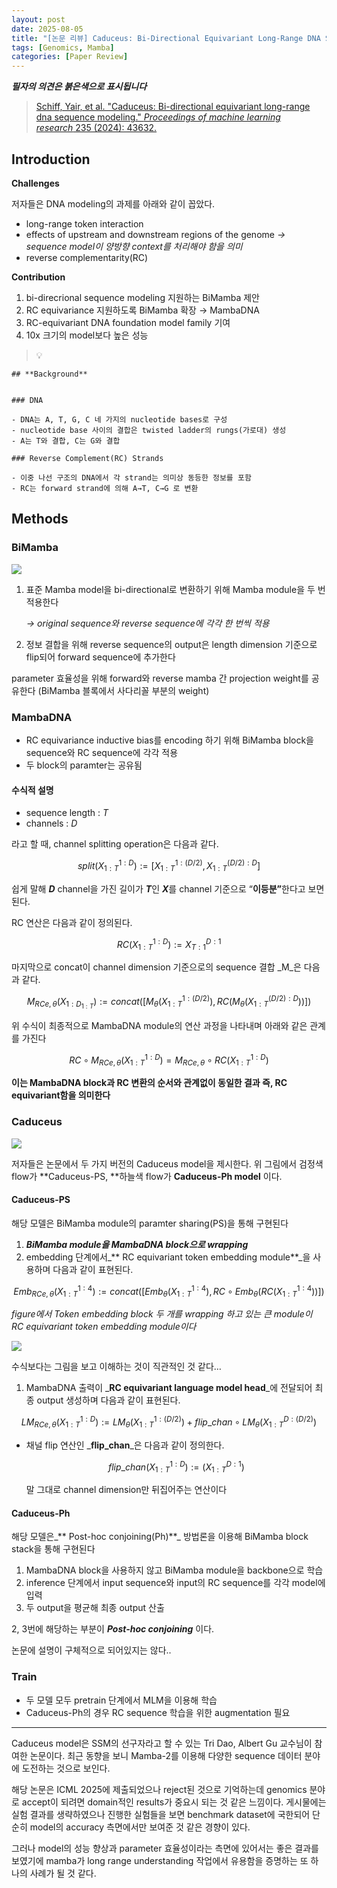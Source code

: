 ```yaml
---
layout: post
date: 2025-08-05
title: "[논문 리뷰] Caduceus: Bi-Directional Equivariant Long-Range DNA Sequence Modeling"
tags: [Genomics, Mamba]
categories: [Paper Review]
---
```


<span class="notion-red">_**필자의 의견은 붉은색으로 표시됩니다**_</span>


> [Schiff, Yair, et al. "Caduceus: Bi-directional equivariant long-range dna sequence modeling." ](https://pmc.ncbi.nlm.nih.gov/articles/PMC12189541/)[_Proceedings of machine learning research_](https://pmc.ncbi.nlm.nih.gov/articles/PMC12189541/)[ 235 (2024): 43632.](https://pmc.ncbi.nlm.nih.gov/articles/PMC12189541/)



## Introduction


**Challenges**


저자들은 DNA modeling의 과제를 아래와 같이 꼽았다.

- long-range token interaction
- effects of upstream and downstream regions of the genome 
_→ sequence model이 양방향 context를 처리해야 함을 의미_
- reverse complementarity(RC)

**Contribution**

1. bi-direcrional sequence modeling 지원하는 BiMamba 제안
1. RC equivariance 지원하도록 BiMamba 확장 → MambaDNA
1. RC-equivariant DNA foundation model family 기여
1. 10x 크기의 model보다 높은 성능

> 💡 


	## **Background**


	### DNA

	- DNA는 A, T, G, C 네 가지의 nucleotide bases로 구성
	- nucleotide base 사이의 결합은 twisted ladder의 rungs(가로대) 생성
	- A는 T와 결합, C는 G와 결합

	### Reverse Complement(RC) Strands

	- 이중 나선 구조의 DNA에서 각 strand는 의미상 동등한 정보를 포함
	- RC는 forward strand에 의해 A→T, C→G 로 변환


## Methods



### BiMamba


![](https://prod-files-secure.s3.us-west-2.amazonaws.com/542b861c-36a8-4051-84e5-8804b6728dba/2c247d59-7815-4980-99f0-8f0d21f445a7/image.png?X-Amz-Algorithm=AWS4-HMAC-SHA256&X-Amz-Content-Sha256=UNSIGNED-PAYLOAD&X-Amz-Credential=ASIAZI2LB466VOSCOV74%2F20250808%2Fus-west-2%2Fs3%2Faws4_request&X-Amz-Date=20250808T230108Z&X-Amz-Expires=3600&X-Amz-Security-Token=IQoJb3JpZ2luX2VjEHYaCXVzLXdlc3QtMiJGMEQCIHHNnBcfmfVyaE228irCpXLwfIrC%2Bf5wj9HR34XcLCSCAiAzAGwnPINbYNxAYG4AC61Xjxk7NrZdHCAuGPtTi5A85yqIBAiv%2F%2F%2F%2F%2F%2F%2F%2F%2F%2F8BEAAaDDYzNzQyMzE4MzgwNSIM%2FN%2FcK9wElpp6IDnIKtwDLQXfIHMaPxr29DhWIWQ5Ws7jqmCZrjqJhqNIdx4CH%2FcOaX4L0dHott%2FpsBMCu1OWN26m08dLsfhhmlFLPgCREEcU%2BWo7wIX%2F%2BtcHDQTmaXI18d2Rai9aorKngmoOO4c1z52wAZT0NMVk%2B8rgzQNR0dP1N7hqCvf6%2FJa90NsXa38YCQXXt0kOPug8jAjYWS9pA6UKDRkcBd%2F5tQuT19EzogZ1LCxIpzeVseBtYo%2B4X0ExQVqBXKAUnJR%2FXxAdqC%2BhTIMi3KWuCL%2BAcbcAkOhgirHs1ybIFYODP98kHJ8su4yKrs0osYKp%2FluDSOHwRzIF6InCQIna4lSkoKPkO9%2FjVhs0VG8K8%2BkVUekefdb4BrknppvlsDmUndUESXEU3TSqouVgCjsNVRT79no6pupAAUzHns7YRd1BEEKhkE9cd9puB3LqDk%2BHCHiyw3mlWH2ak%2FWJfVnTyaIoyVtbF%2BptZPgPfOZaIEkYuAJF3asO6PlJGLLSPoM7p3DD7YrX4vRvqOODFkTnRkkOe8uTx%2FdQcbCUKzLdQth%2FEI06SwRlnRn%2FxOC%2B6u8Pk5qrh6ZmwJDgqqBdfAlV5mbO8HEhxCGrZgym4ekQElCgHCOXVKdRjUNR%2FKNlK7Iu%2FS8NINQw3OrZxAY6pgHTbH%2BzeVPTqpu1XsKdudZagP%2F7uYU6yacMGENakk6luko92rRskGcpUnqM0vGhnY2BDBmBbVYYTnOlkx9AjISsquoDrkyZTwEZP3ietEc5h8OPl59hwjTyWN7t8mttluEPwvfKQXkXQFUNkxIDMJwo0URPVWeMUYnTCVljpQboPkeqK0nnSQrPKLuf%2FrMPzzy0pC4%2FhZVlQuJnGybjYL3NGj00xYft&X-Amz-Signature=780035c086f3ade7af5b53c4938ffd5157a5ae1dab491b18e27fa0d139e093b5&X-Amz-SignedHeaders=host&x-amz-checksum-mode=ENABLED&x-id=GetObject)

1. 표준 Mamba model을 bi-directional로 변환하기 위해 Mamba module을 두 번 적용한다

	_→ original sequence와 reverse sequence에 각각 한 번씩 적용_

1. 정보 결합을 위해 reverse sequence의 output은 length dimension 기준으로 flip되어 forward sequence에 추가한다

parameter 효율성을 위해 forward와 reverse mamba 간 projection weight를 공유한다 (BiMamba 블록에서 사다리꼴 부분의 weight)



### MambaDNA

- RC equivariance inductive bias를 encoding 하기 위해 BiMamba block을 sequence와 RC sequence에 각각 적용
- 두 block의 paramter는 공유됨


#### 수식적 설명

- sequence length : _T_
- channels : _D_

라고 할 때,  channel splitting operation은 다음과 같다.


$$
split(X^{1:D}_{1:T}):=[X^{1:(D/2)}_{1:T},X^{(D/2):D}_{1:T}]
$$


<span class="notion-red">쉽게 말해 </span><span class="notion-red">_**D**_</span><span class="notion-red"> channel을 가진 길이가 </span><span class="notion-red">_**T**_</span><span class="notion-red">인 </span><span class="notion-red">_**X**_</span><span class="notion-red">를 channel 기준으로 “</span><span class="notion-red">**이등분”**</span><span class="notion-red">한다고 보면 된다.</span>


RC 연산은 다음과 같이 정의된다.


$$
RC(X^{1:D}_{1:T}):=X^{D:1}_{T:1}
$$


마지막으로 concat이 channel dimension 기준으로의 sequence 결합 _M_은 다음과 같다.


$$
M_{RCe,\theta}(X_{1:D_{1:T}}):=concat([M_{\theta}(X^{1:(D/2)}_{1:T}),RC(M_{\theta}(X^{(D/2):D}_{1:T}))])
$$


위 수식이 최종적으로 MambaDNA module의 연산 과정을 나타내며 아래와 같은 관계를 가진다


$$
RC\circ M_{RCe,\theta}(X^{1:D}_{1:T}) = M_{RCe,\theta} \circ RC(X^{1:D}_{1:T})
$$


**이는 MambaDNA block과 RC 변환의 순서와 관계없이 동일한 결과 즉, RC equivariant함을 의미한다**



### Caduceus


![](https://prod-files-secure.s3.us-west-2.amazonaws.com/542b861c-36a8-4051-84e5-8804b6728dba/f94a60d7-8145-473b-aef9-7c68d3ec604a/image.png?X-Amz-Algorithm=AWS4-HMAC-SHA256&X-Amz-Content-Sha256=UNSIGNED-PAYLOAD&X-Amz-Credential=ASIAZI2LB466VOSCOV74%2F20250808%2Fus-west-2%2Fs3%2Faws4_request&X-Amz-Date=20250808T230108Z&X-Amz-Expires=3600&X-Amz-Security-Token=IQoJb3JpZ2luX2VjEHYaCXVzLXdlc3QtMiJGMEQCIHHNnBcfmfVyaE228irCpXLwfIrC%2Bf5wj9HR34XcLCSCAiAzAGwnPINbYNxAYG4AC61Xjxk7NrZdHCAuGPtTi5A85yqIBAiv%2F%2F%2F%2F%2F%2F%2F%2F%2F%2F8BEAAaDDYzNzQyMzE4MzgwNSIM%2FN%2FcK9wElpp6IDnIKtwDLQXfIHMaPxr29DhWIWQ5Ws7jqmCZrjqJhqNIdx4CH%2FcOaX4L0dHott%2FpsBMCu1OWN26m08dLsfhhmlFLPgCREEcU%2BWo7wIX%2F%2BtcHDQTmaXI18d2Rai9aorKngmoOO4c1z52wAZT0NMVk%2B8rgzQNR0dP1N7hqCvf6%2FJa90NsXa38YCQXXt0kOPug8jAjYWS9pA6UKDRkcBd%2F5tQuT19EzogZ1LCxIpzeVseBtYo%2B4X0ExQVqBXKAUnJR%2FXxAdqC%2BhTIMi3KWuCL%2BAcbcAkOhgirHs1ybIFYODP98kHJ8su4yKrs0osYKp%2FluDSOHwRzIF6InCQIna4lSkoKPkO9%2FjVhs0VG8K8%2BkVUekefdb4BrknppvlsDmUndUESXEU3TSqouVgCjsNVRT79no6pupAAUzHns7YRd1BEEKhkE9cd9puB3LqDk%2BHCHiyw3mlWH2ak%2FWJfVnTyaIoyVtbF%2BptZPgPfOZaIEkYuAJF3asO6PlJGLLSPoM7p3DD7YrX4vRvqOODFkTnRkkOe8uTx%2FdQcbCUKzLdQth%2FEI06SwRlnRn%2FxOC%2B6u8Pk5qrh6ZmwJDgqqBdfAlV5mbO8HEhxCGrZgym4ekQElCgHCOXVKdRjUNR%2FKNlK7Iu%2FS8NINQw3OrZxAY6pgHTbH%2BzeVPTqpu1XsKdudZagP%2F7uYU6yacMGENakk6luko92rRskGcpUnqM0vGhnY2BDBmBbVYYTnOlkx9AjISsquoDrkyZTwEZP3ietEc5h8OPl59hwjTyWN7t8mttluEPwvfKQXkXQFUNkxIDMJwo0URPVWeMUYnTCVljpQboPkeqK0nnSQrPKLuf%2FrMPzzy0pC4%2FhZVlQuJnGybjYL3NGj00xYft&X-Amz-Signature=f400c2a1ba0c9937ff9db0d802d86cb67020e2615ad05949259820a9a198367d&X-Amz-SignedHeaders=host&x-amz-checksum-mode=ENABLED&x-id=GetObject)


저자들은 논문에서 두 가지 버전의 Caduceus model을 제시한다. 위 그림에서 검정색 flow가 **Caduceus-PS, **하늘색 flow가 **Caduceus-Ph model** 이다.



#### Caduceus-PS


해당 모델은 BiMamba module의 paramter sharing(PS)을 통해 구현된다

1. _**BiMamba module을 MambaDNA block으로 wrapping**_
1. embedding 단계에서_** RC equivariant token embedding module**_을 사용하며 다음과 같이 표현된다.

$$
Emb_{RCe,\theta}(X^{1:4}_{1:T}):=concat([Emb_{\theta}(X^{1:4}_{1:T}),RC \circ Emb_{\theta}(RC(X^{1:4}_{1:T}))])
$$


_figure에서 Token embedding block 두 개를 wrapping 하고 있는 큰 module이 RC equivariant token embedding module이다_


![](https://prod-files-secure.s3.us-west-2.amazonaws.com/542b861c-36a8-4051-84e5-8804b6728dba/b175e4da-71eb-4e91-8c23-a06dabe673c9/image.png?X-Amz-Algorithm=AWS4-HMAC-SHA256&X-Amz-Content-Sha256=UNSIGNED-PAYLOAD&X-Amz-Credential=ASIAZI2LB466VOSCOV74%2F20250808%2Fus-west-2%2Fs3%2Faws4_request&X-Amz-Date=20250808T230108Z&X-Amz-Expires=3600&X-Amz-Security-Token=IQoJb3JpZ2luX2VjEHYaCXVzLXdlc3QtMiJGMEQCIHHNnBcfmfVyaE228irCpXLwfIrC%2Bf5wj9HR34XcLCSCAiAzAGwnPINbYNxAYG4AC61Xjxk7NrZdHCAuGPtTi5A85yqIBAiv%2F%2F%2F%2F%2F%2F%2F%2F%2F%2F8BEAAaDDYzNzQyMzE4MzgwNSIM%2FN%2FcK9wElpp6IDnIKtwDLQXfIHMaPxr29DhWIWQ5Ws7jqmCZrjqJhqNIdx4CH%2FcOaX4L0dHott%2FpsBMCu1OWN26m08dLsfhhmlFLPgCREEcU%2BWo7wIX%2F%2BtcHDQTmaXI18d2Rai9aorKngmoOO4c1z52wAZT0NMVk%2B8rgzQNR0dP1N7hqCvf6%2FJa90NsXa38YCQXXt0kOPug8jAjYWS9pA6UKDRkcBd%2F5tQuT19EzogZ1LCxIpzeVseBtYo%2B4X0ExQVqBXKAUnJR%2FXxAdqC%2BhTIMi3KWuCL%2BAcbcAkOhgirHs1ybIFYODP98kHJ8su4yKrs0osYKp%2FluDSOHwRzIF6InCQIna4lSkoKPkO9%2FjVhs0VG8K8%2BkVUekefdb4BrknppvlsDmUndUESXEU3TSqouVgCjsNVRT79no6pupAAUzHns7YRd1BEEKhkE9cd9puB3LqDk%2BHCHiyw3mlWH2ak%2FWJfVnTyaIoyVtbF%2BptZPgPfOZaIEkYuAJF3asO6PlJGLLSPoM7p3DD7YrX4vRvqOODFkTnRkkOe8uTx%2FdQcbCUKzLdQth%2FEI06SwRlnRn%2FxOC%2B6u8Pk5qrh6ZmwJDgqqBdfAlV5mbO8HEhxCGrZgym4ekQElCgHCOXVKdRjUNR%2FKNlK7Iu%2FS8NINQw3OrZxAY6pgHTbH%2BzeVPTqpu1XsKdudZagP%2F7uYU6yacMGENakk6luko92rRskGcpUnqM0vGhnY2BDBmBbVYYTnOlkx9AjISsquoDrkyZTwEZP3ietEc5h8OPl59hwjTyWN7t8mttluEPwvfKQXkXQFUNkxIDMJwo0URPVWeMUYnTCVljpQboPkeqK0nnSQrPKLuf%2FrMPzzy0pC4%2FhZVlQuJnGybjYL3NGj00xYft&X-Amz-Signature=3b215e8b5772e07eb5796157de0e4c7756207177674f1f07f37f5f3c49cb39b7&X-Amz-SignedHeaders=host&x-amz-checksum-mode=ENABLED&x-id=GetObject)


<span class="notion-red">수식보다는 그림을 보고 이해하는 것이 직관적인 것 같다…</span>

1. MambaDNA 출력이 _**RC equivariant language model head**_에 전달되어 최종 output 생성하며 다음과 같이 표현된다.

$$
LM_{RCe,\theta}(X^{1:D}_{1:T}):= LM_{\theta}(X^{1:(D/2)}_{1:T})+flip\_chan\circ LM_{\theta}(X^{D:(D/2)}_{1:T})
$$

- 채널 flip 연산인 _**flip\_chan**_은 다음과 같이 정의한다.

	$$
	flip\_chan(X^{1:D}_{1:T}):=(X^{D:1}_{1:T})
	$$


	말 그대로 channel dimension만 뒤집어주는 연산이다



#### Caduceus-Ph


해당 모델은_** Post-hoc conjoining(Ph)**_ 방법론을 이용해 BiMamba block stack을 통해 구현된다

1. MambaDNA block을 사용하지 않고 BiMamba module을 backbone으로 학습
1. inference 단계에서 input sequence와 input의 RC sequence를 각각 model에 입력
1. 두 output을 평균해 최종 output 산출

2, 3번에 해당하는 부분이 _**Post-hoc conjoining**_ 이다.


<span class="notion-red">논문에 설명이 구체적으로 되어있지는 않다..</span>



### Train

- 두 모델 모두 pretrain 단계에서 MLM을 이용해 학습
- Caduceus-Ph의 경우 RC sequence 학습을 위한 augmentation 필요

---


<span class="notion-red">Caduceus model은 SSM의 선구자라고 할 수 있는 Tri Dao, Albert Gu 교수님이 참여한 논문이다. 최근 동향을 보니 Mamba-2를 이용해 다양한 sequence 데이터 분야에 도전하는 것으로 보인다.</span>


<span class="notion-red">해당 논문은 ICML 2025에 제출되었으나 reject된 것으로 기억하는데 genomics 분야로 accept이 되려면 domain적인 results가 중요시 되는 것 같은 느낌이다. 게시물에는 실험 결과를 생략하였으나 진행한 실험들을 보면 benchmark dataset에 국한되어 단순히 model의 accuracy 측면에서만 보여준 것 같은 경향이 있다.</span>


<span class="notion-red">그러나 model의 성능 향상과 parameter 효율성이라는 측면에 있어서는 좋은 결과를 보였기에 mamba가 long range understanding 작업에서 유용함을 증명하는 또 하나의 사례가 될 것 같다.</span>

